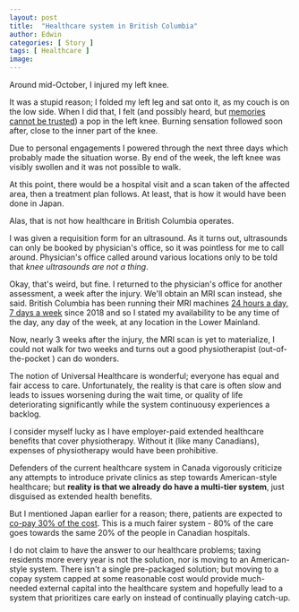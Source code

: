 ```yaml
---
layout: post
title:  "Healthcare system in British Columbia"
author: Edwin
categories: [ Story ]
tags: [ Healthcare ]
image: 
---
```


Around mid-October, I injured my left knee.

It was a stupid reason; I folded my left leg and sat onto it, as my couch is on the low side. When I did that, I felt (and possibly heard, but [memories cannot be trusted](https://medium.com/the-innovation/why-your-memory-cannot-be-trusted-e0a70feb63e4)) a pop in the left knee. Burning sensation followed soon after, close to the inner part of the knee.

Due to personal engagements I powered through the next three days which probably made the situation worse. By end of the week, the left knee was visibly swollen and it was not possible to walk.

At this point, there would be a hospital visit and a scan taken of the affected area, then a treatment plan follows. At least, that is how it would have been done in Japan.

Alas, that is not how healthcare in British Columbia operates.

I was given a requisition form for an ultrasound. As it turns out, ultrasounds can only be booked by physician's office, so it was pointless for me to call around. Physician's office called around various locations only to be told that _knee ultrasounds are not a thing_.

Okay, that's weird, but fine. I returned to the physician's office for another assessment, a week after the injury. We'll obtain an MRI scan instead, she said. British Columbia has been running their MRI machines [24 hours a day, 7 days a week](https://vancouversun.com/news/politics/b-c-touts-success-of-new-mri-strategy-but-lacks-wait-time-proof/) since 2018 and so I stated my availability to be any time of the day, any day of the week, at any location in the Lower Mainland.

Now, nearly 3 weeks after the injury, the MRI scan is yet to materialize, I could not walk for two weeks and turns out a good physiotherapist (out-of-the-pocket ) can do wonders. 

The notion of Universal Healthcare is wonderful; everyone has equal and fair access to care. Unfortunately, the reality is that care is often slow and leads to issues worsening during the wait time, or quality of life deteriorating significantly while the system continuousy experiences a backlog.

I consider myself lucky as I have employer-paid extended healthcare benefits that cover physiotherapy. Without it (like many Canadians), expenses of physiotherapy would have been prohibitive.

Defenders of the current healthcare system in Canada vigorously criticize any attempts to introduce private clinics as step towards American-style healthcare; but **reality is that we already do have a multi-tier system**, just disguised as extended health benefits.

But I mentioned Japan earlier for a reason; there, patients are expected to [co-pay 30% of the cost](https://healthytokyo.com/blog/cost-of-medical-care-in-japan/). This is a much fairer system - 80% of the care goes towards the same 20% of the people in Canadian hospitals. 

I do not claim to have the answer to our healthcare problems; taxing residents more every year is not the solution, nor is moving to an American-style system. There isn't a single pre-packaged solution; but moving to a copay system capped at some reasonable cost would provide much-needed external capital into the healthcare system and hopefully lead to a system that prioritizes care early on instead of continually playing catch-up.